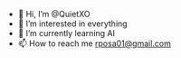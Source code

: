 - 👋 Hi, I’m @QuietXO
- 👀 I’m interested in everything
- 🌱 I’m currently learning AI
- 📫 How to reach me rposa01@gmail.com
